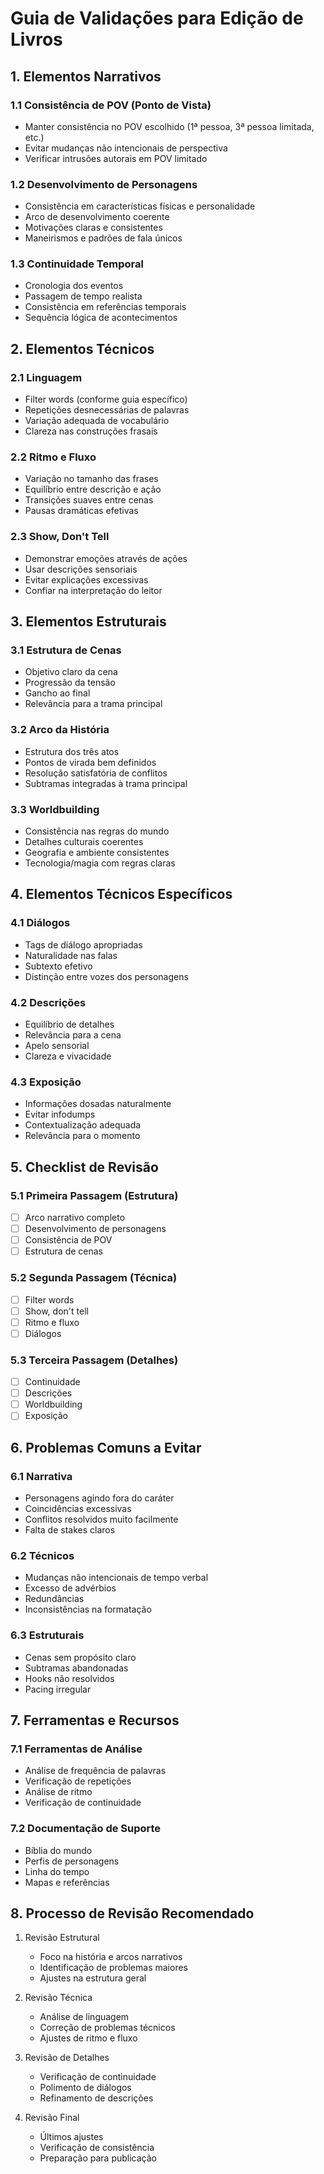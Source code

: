 # Guia de Validações para Edição de Livros

## 1. Elementos Narrativos

### 1.1 Consistência de POV (Ponto de Vista)
- Manter consistência no POV escolhido (1ª pessoa, 3ª pessoa limitada, etc.)
- Evitar mudanças não intencionais de perspectiva
- Verificar intrusões autorais em POV limitado

### 1.2 Desenvolvimento de Personagens
- Consistência em características físicas e personalidade
- Arco de desenvolvimento coerente
- Motivações claras e consistentes
- Maneirismos e padrões de fala únicos

### 1.3 Continuidade Temporal
- Cronologia dos eventos
- Passagem de tempo realista
- Consistência em referências temporais
- Sequência lógica de acontecimentos

## 2. Elementos Técnicos

### 2.1 Linguagem
- Filter words (conforme guia específico)
- Repetições desnecessárias de palavras
- Variação adequada de vocabulário
- Clareza nas construções frasais

### 2.2 Ritmo e Fluxo
- Variação no tamanho das frases
- Equilíbrio entre descrição e ação
- Transições suaves entre cenas
- Pausas dramáticas efetivas

### 2.3 Show, Don't Tell
- Demonstrar emoções através de ações
- Usar descrições sensoriais
- Evitar explicações excessivas
- Confiar na interpretação do leitor

## 3. Elementos Estruturais

### 3.1 Estrutura de Cenas
- Objetivo claro da cena
- Progressão da tensão
- Gancho ao final
- Relevância para a trama principal

### 3.2 Arco da História
- Estrutura dos três atos
- Pontos de virada bem definidos
- Resolução satisfatória de conflitos
- Subtramas integradas à trama principal

### 3.3 Worldbuilding
- Consistência nas regras do mundo
- Detalhes culturais coerentes
- Geografia e ambiente consistentes
- Tecnologia/magia com regras claras

## 4. Elementos Técnicos Específicos

### 4.1 Diálogos
- Tags de diálogo apropriadas
- Naturalidade nas falas
- Subtexto efetivo
- Distinção entre vozes dos personagens

### 4.2 Descrições
- Equilíbrio de detalhes
- Relevância para a cena
- Apelo sensorial
- Clareza e vivacidade

### 4.3 Exposição
- Informações dosadas naturalmente
- Evitar infodumps
- Contextualização adequada
- Relevância para o momento

## 5. Checklist de Revisão

### 5.1 Primeira Passagem (Estrutura)
- [ ] Arco narrativo completo
- [ ] Desenvolvimento de personagens
- [ ] Consistência de POV
- [ ] Estrutura de cenas

### 5.2 Segunda Passagem (Técnica)
- [ ] Filter words
- [ ] Show, don't tell
- [ ] Ritmo e fluxo
- [ ] Diálogos

### 5.3 Terceira Passagem (Detalhes)
- [ ] Continuidade
- [ ] Descrições
- [ ] Worldbuilding
- [ ] Exposição

## 6. Problemas Comuns a Evitar

### 6.1 Narrativa
- Personagens agindo fora do caráter
- Coincidências excessivas
- Conflitos resolvidos muito facilmente
- Falta de stakes claros

### 6.2 Técnicos
- Mudanças não intencionais de tempo verbal
- Excesso de advérbios
- Redundâncias
- Inconsistências na formatação

### 6.3 Estruturais
- Cenas sem propósito claro
- Subtramas abandonadas
- Hooks não resolvidos
- Pacing irregular

## 7. Ferramentas e Recursos

### 7.1 Ferramentas de Análise
- Análise de frequência de palavras
- Verificação de repetições
- Análise de ritmo
- Verificação de continuidade

### 7.2 Documentação de Suporte
- Bíblia do mundo
- Perfis de personagens
- Linha do tempo
- Mapas e referências

## 8. Processo de Revisão Recomendado

1. Revisão Estrutural
   - Foco na história e arcos narrativos
   - Identificação de problemas maiores
   - Ajustes na estrutura geral

2. Revisão Técnica
   - Análise de linguagem
   - Correção de problemas técnicos
   - Ajustes de ritmo e fluxo

3. Revisão de Detalhes
   - Verificação de continuidade
   - Polimento de diálogos
   - Refinamento de descrições

4. Revisão Final
   - Últimos ajustes
   - Verificação de consistência
   - Preparação para publicação
